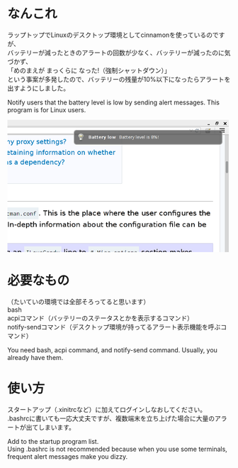 # なんこれ

ラップトップでLinuxのデスクトップ環境としてcinnamonを使っているのですが、<br/>
バッテリーが減ったときのアラートの回数が少なく、バッテリーが減ったのに気づかず、<br/>
「めのまえが まっくらに なった!（強制シャットダウン）」<br/>
という事案が多発したので、バッテリーの残量が10%以下になったらアラートを出すようにしました。

Notify users that the battery level is low by sending alert messages. This program is for Linux users.

![Alt text](https://github.com/hm13/BatteryAlert/blob/master/notification_example.png "こんなやつです")

# 必要なもの

（たいていの環境では全部そろってると思います）<br/>
bash <br/>
acpiコマンド（バッテリーのステータスとかを表示するコマンド） <br/>
notify-sendコマンド（デスクトップ環境が持ってるアラート表示機能を呼ぶコマンド） <br/>

You need bash, acpi command, and notify-send command. Usually, you already have them. 


# 使い方

スタートアップ（.xinitrcなど）に加えてログインしなおしてください。<br/>
.bashrcに書いても一応大丈夫ですが、複数端末を立ち上げた場合に大量のアラートが出てしまいます。

Add to the startup program list.<br/>
Using .bashrc is not recommended because when you use some terminals, frequent alert messages make you dizzy.
